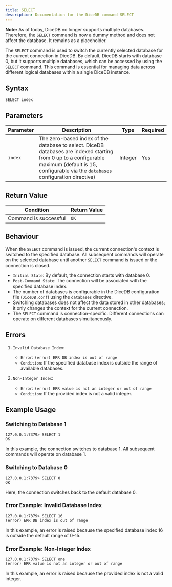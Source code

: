 ```yaml
---
title: SELECT
description: Documentation for the DiceDB command SELECT
---
```


**Note:** As of today, DiceDB no longer supports multiple databases. Therefore, the `SELECT` command is now a dummy method and does not affect the database. It remains as a placeholder.

The `SELECT` command is used to switch the currently selected database for the current connection in DiceDB. By default, DiceDB starts with database 0, but it supports multiple databases, which can be accessed by using the `SELECT` command. This command is essential for managing data across different logical databases within a single DiceDB instance.

## Syntax

```
SELECT index
```

## Parameters

| Parameter | Description                                     | Type    | Required |
|-----------|-------------------------------------------------|---------|----------|
| `index`   | The zero-based index of the database to select. DiceDB databases are indexed starting from 0 up to a configurable maximum (default is 15, configurable via the `databases` configuration directive) | Integer | Yes      |

## Return Value

| Condition                | Return Value |
|--------------------------|--------------|
| Command is successful    | `OK`         |

## Behaviour

When the `SELECT` command is issued, the current connection's context is switched to the specified database. All subsequent commands will operate on the selected database until another `SELECT` command is issued or the connection is closed.

- `Initial State`: By default, the connection starts with database 0.
- `Post-Command State`: The connection will be associated with the specified database index.
- The number of databases is configurable in the DiceDB configuration file (`DiceDB.conf`) using the `databases` directive.
- Switching databases does not affect the data stored in other databases; it only changes the context for the current connection.
- The `SELECT` command is connection-specific. Different connections can operate on different databases simultaneously.

## Errors

1. `Invalid Database Index`:

   - `Error`: `(error) ERR DB index is out of range`
   - `Condition`: If the specified database index is outside the range of available databases.

2. `Non-Integer Index`:

   - `Error`: `(error) ERR value is not an integer or out of range`
   - `Condition`: If the provided index is not a valid integer.

## Example Usage

### Switching to Database 1

```shell
127.0.0.1:7379> SELECT 1
OK
```

In this example, the connection switches to database 1. All subsequent commands will operate on database 1.

### Switching to Database 0

```shell
127.0.0.1:7379> SELECT 0
OK
```

Here, the connection switches back to the default database 0.

### Error Example: Invalid Database Index

```shell
127.0.0.1:7379> SELECT 16
(error) ERR DB index is out of range
```

In this example, an error is raised because the specified database index 16 is outside the default range of 0-15.

### Error Example: Non-Integer Index

```shell
127.0.0.1:7379> SELECT one
(error) ERR value is not an integer or out of range
```

In this example, an error is raised because the provided index is not a valid integer.
